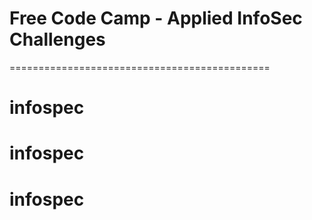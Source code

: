 # Free Code Camp - Applied InfoSec Challenges
=============================================
# infospec
# infospec
# infospec
